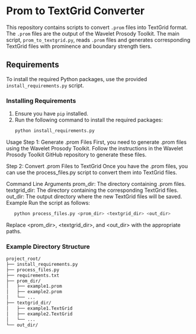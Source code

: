 # Prom to TextGrid Converter

This repository contains scripts to convert `.prom` files into TextGrid format. The `.prom` files are the output of the Wavelet Prosody Toolkit. The main script, `prom_to_textgrid.py`, reads `.prom` files and generates corresponding TextGrid files with prominence and boundary strength tiers.

## Requirements

To install the required Python packages, use the provided `install_requirements.py` script.

### Installing Requirements

1. Ensure you have `pip` installed.
2. Run the following command to install the required packages:
   ```sh
   python install_requirements.py
Usage
Step 1: Generate .prom Files
First, you need to generate .prom files using the Wavelet Prosody Toolkit. Follow the instructions in the Wavelet Prosody Toolkit GitHub repository to generate these files.

Step 2: Convert .prom Files to TextGrid
Once you have the .prom files, you can use the process_files.py script to convert them into TextGrid files.

Command Line Arguments
prom_dir: The directory containing .prom files.
textgrid_dir: The directory containing the corresponding TextGrid files.
out_dir: The output directory where the new TextGrid files will be saved.
Example
Run the script as follows:
```sh
   python process_files.py <prom_dir> <textgrid_dir> <out_dir>
```

Replace <prom_dir>, <textgrid_dir>, and <out_dir> with the appropriate paths.

### Example Directory Structure
```sh
project_root/
├── install_requirements.py
├── process_files.py
├── requirements.txt
├── prom_dir/
│   ├── example1.prom
│   ├── example2.prom
│   └── ...
├── textgrid_dir/
│   ├── example1.TextGrid
│   ├── example2.TextGrid
│   └── ...
└── out_dir/

